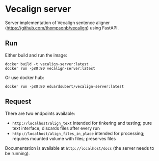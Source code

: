 # Vecalign server
Server implementation of Vecalign sentence aligner (https://github.com/thompsonb/vecalign) using FastAPI. 

## Run
Either build and run the image:
``` 
docker build -t vecalign-server:latest .
docker run -p80:80 vecalign-server:latest
```
Or use docker hub:
```
docker run -p80:80 eduardsubert/vecalign-server:latest
```

## Request
There are two endpoints available: 
* `http://localhost/align_text` intended for tinkering and testing; pure text interface; discards files after every run
* `http://localhost/align_files_in_place` intended for processing; requires mounted volume with files; preserves files

Documentation is available at `http://localhost/docs` (the server needs to be running).
